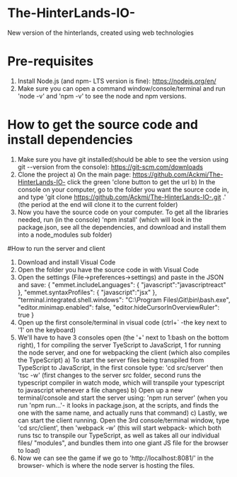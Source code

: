 # The-HinterLands-IO-
New version of the hinterlands, created using web technologies

# Pre-requisites
1) Install Node.js (and npm- LTS version is fine): https://nodejs.org/en/
2) Make sure you can open a command window/console/terminal and run 'node -v' and 'npm -v' to see the node and npm versions.

# How to get the source code and install dependencies
1) Make sure you have git installed(should be able to see the version using git --version from the console): https://git-scm.com/downloads
2) Clone the project 
  a) On the main page: https://github.com/Ackmi/The-HinterLands-IO- click the green 'clone button to get the url
  b) In the console on your computer, go to the folder you want the source code in, and type 'git clone https://github.com/Ackmi/The-HinterLands-IO-.git .' (the period at the end will clone it to the current folder)
3) Now you have the source code on your computer. To get all the libraries needed, run (in the console) 'npm install' (which will look in the package.json, see all the dependencies, and download and install them into a node_modules sub folder)

#How to run the server and client
1) Download and install Visual Code
2) Open the folder you have the source code in with Visual Code
3) Open the settings (File->preferences->settings) and paste in the JSON and save:
{
    "emmet.includeLanguages": {
        "javascript":"javascriptreact"
    },
  "emmet.syntaxProfiles": {
      "javascript":"jsx"
  },
  "terminal.integrated.shell.windows": "C:\\Program Files\\Git\\bin\\bash.exe",
  "editor.minimap.enabled": false,
  "editor.hideCursorInOverviewRuler": true
}
4) Open up the first console/terminal in visual code (ctrl+` -the key next to '1' on the keyboard)
5) We'll have to have 3 consoles open (the '+' next to 1:bash on the bottom right), 1 for compiling the server TyeScript to JavaScript, 1 for running the node server, and one for webpacking the client (which also compiles the TypeScript)
  a) To start the server files being transpiled from TypeScript to JavaScript, in the first console type: 'cd src/server' then 'tsc -w' (first changes to the server src folder, second runs the typescript compiler in watch mode, which will transpile your typescript to javascript whenever a file changes)
  b) Open up a new terminal/console and start the server using: 'npm run server' (when you run 'npm run...'- it looks in package.json, at the scripts, and finds the one with the same name, and actually runs that command)
  c) Lastly, we can start the client running. Open the 3rd console/terminal window, type 'cd src/client', then 'webpack -w' (this will start webpack- which both runs tsc to transpile our TypeScript, as well as takes all our individual files/ "modules", and bundles them into one giant JS file for the browser to load)
6) Now we can see the game if we go to 'http://localhost:8081/' in the browser- which is where the node server is hosting the files.




